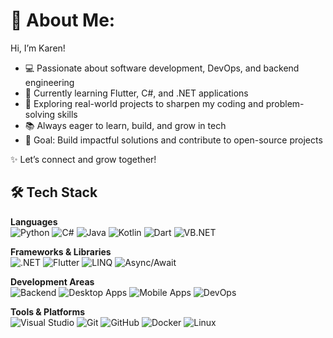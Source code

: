 # 💫 About Me:
Hi, I’m Karen!  
- 💻 Passionate about software development, DevOps, and backend engineering  
- 🌱 Currently learning Flutter, C#, and .NET applications  
- 🚀 Exploring real-world projects to sharpen my coding and problem-solving skills  
- 📚 Always eager to learn, build, and grow in tech  
- 🎯 Goal: Build impactful solutions and contribute to open-source projects  

✨ Let’s connect and grow together!


## 🛠️ Tech Stack  

**Languages**  
![Python](https://img.shields.io/badge/Python-3776AB?style=for-the-badge&logo=python&logoColor=white) 
![C#](https://img.shields.io/badge/C%23-239120?style=for-the-badge&logo=c-sharp&logoColor=white) 
![Java](https://img.shields.io/badge/Java-007396?style=for-the-badge&logo=java&logoColor=white) 
![Kotlin](https://img.shields.io/badge/Kotlin-0095D5?style=for-the-badge&logo=kotlin&logoColor=white) 
![Dart](https://img.shields.io/badge/Dart-0175C2?style=for-the-badge&logo=dart&logoColor=white) 
![VB.NET](https://img.shields.io/badge/VB.NET-512BD4?style=for-the-badge&logo=dotnet&logoColor=white)  

**Frameworks & Libraries**  
![.NET](https://img.shields.io/badge/.NET-512BD4?style=for-the-badge&logo=dotnet&logoColor=white) 
![Flutter](https://img.shields.io/badge/Flutter-02569B?style=for-the-badge&logo=flutter&logoColor=white) 
![LINQ](https://img.shields.io/badge/LINQ-512BD4?style=for-the-badge&logo=dotnet&logoColor=white) 
![Async/Await](https://img.shields.io/badge/Async%2FAwait-4B8BBE?style=for-the-badge&logo=python&logoColor=white)  

**Development Areas**  
![Backend](https://img.shields.io/badge/Backend-000000?style=for-the-badge&logo=serverfault&logoColor=white) 
![Desktop Apps](https://img.shields.io/badge/Desktop%20Apps-0078D6?style=for-the-badge&logo=windows&logoColor=white) 
![Mobile Apps](https://img.shields.io/badge/Mobile%20Apps-FF6F00?style=for-the-badge&logo=android&logoColor=white) 
![DevOps](https://img.shields.io/badge/DevOps-0A0FFF?style=for-the-badge&logo=azuredevops&logoColor=white)  

**Tools & Platforms**  
![Visual Studio](https://img.shields.io/badge/Visual%20Studio-5C2D91?style=for-the-badge&logo=visual-studio&logoColor=white) 
![Git](https://img.shields.io/badge/Git-F05032?style=for-the-badge&logo=git&logoColor=white) 
![GitHub](https://img.shields.io/badge/GitHub-181717?style=for-the-badge&logo=github&logoColor=white) 
![Docker](https://img.shields.io/badge/Docker-2496ED?style=for-the-badge&logo=docker&logoColor=white) 
![Linux](https://img.shields.io/badge/Linux-FCC624?style=for-the-badge&logo=linux&logoColor=black)  


